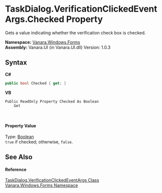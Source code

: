 # TaskDialog.VerificationClickedEventArgs.Checked Property 
 

Gets a value indicating whether the verification check box is checked.

**Namespace:**&nbsp;<a href="c580cf52-4028-70db-28d0-f9b1abc03861">Vanara.Windows.Forms</a><br />**Assembly:**&nbsp;Vanara.UI (in Vanara.UI.dll) Version: 1.0.3

## Syntax

**C#**<br />
``` C#
public bool Checked { get; }
```

**VB**<br />
``` VB
Public ReadOnly Property Checked As Boolean
	Get
```

<br />

#### Property Value
Type: <a href="http://msdn2.microsoft.com/en-us/library/a28wyd50" target="_blank">Boolean</a><br />`true` if checked; otherwise, `false`.

## See Also


#### Reference
<a href="fcdbf67e-3148-15a6-0e4b-8c98845b391d">TaskDialog.VerificationClickedEventArgs Class</a><br /><a href="c580cf52-4028-70db-28d0-f9b1abc03861">Vanara.Windows.Forms Namespace</a><br />